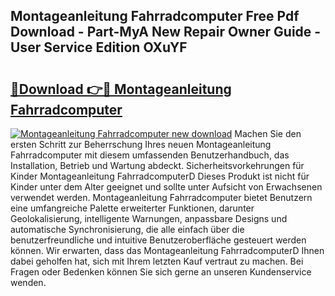 ## Montageanleitung Fahrradcomputer Free Pdf Download - Part-MyA New Repair Owner Guide - User Service Edition OXuYF

# <h2><a href="http://df8tis6.blite.top/?on=Montageanleitung+Fahrradcomputer">🔗Download 👉🔴 Montageanleitung Fahrradcomputer</a></h2>

[![Montageanleitung Fahrradcomputer new download](https://i.imgur.com/lujVjoI.png)](http://df8tis6.blite.top/?on=Montageanleitung+Fahrradcomputer)
Machen Sie den ersten Schritt zur Beherrschung Ihres neuen Montageanleitung Fahrradcomputer mit diesem umfassenden Benutzerhandbuch, das Installation, Betrieb und Wartung abdeckt. Sicherheitsvorkehrungen für Kinder Montageanleitung FahrradcomputerD Dieses Produkt ist nicht für Kinder unter dem Alter geeignet und sollte unter Aufsicht von Erwachsenen verwendet werden. Montageanleitung Fahrradcomputer bietet Benutzern eine umfangreiche Palette erweiterter Funktionen, darunter Geolokalisierung, intelligente Warnungen, anpassbare Designs und automatische Synchronisierung, die alle einfach über die benutzerfreundliche und intuitive Benutzeroberfläche gesteuert werden können. Wir erwarten, dass das Montageanleitung FahrradcomputerD Ihnen dabei geholfen hat, sich mit Ihrem letzten Kauf vertraut zu machen. Bei Fragen oder Bedenken können Sie sich gerne an unseren Kundenservice wenden.
